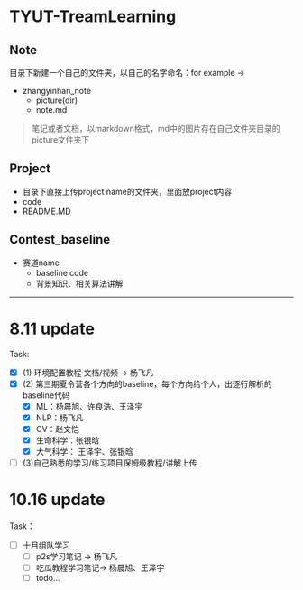 # TYUT-TreamLearning

## Note
目录下新建一个自己的文件夹，以自己的名字命名：for example -> 
  - zhangyinhan_note
    - picture(dir)
    - note.md 
>笔记或者文档，以markdown格式，md中的图片存在自己文件夹目录的picture文件夹下

## Project
  - 目录下直接上传project name的文件夹，里面放project内容
  - code
  - README.MD

## Contest_baseline
 - 赛道name
    - baseline code
    - 背景知识、相关算法讲解


---
# 8.11 update
Task:
- [X] (1) 环境配置教程 文档/视频 -> 杨飞凡
- [x] (2) 第三期夏令营各个方向的baseline，每个方向给个人，出逐行解析的baseline代码
  - [x] ML：杨晨旭、许良浩、王泽宇
  - [x] NLP：杨飞凡
  - [x] CV：赵文恺
  - [x] 生命科学：张银晗
  - [x] 大气科学： 王泽宇、张银晗
- [ ] (3)自己熟悉的学习/练习项目保姆级教程/讲解上传

# 10.16 update

Task：

- [ ] 十月组队学习
  - [ ] p2s学习笔记 -> 杨飞凡
  - [ ] 吃瓜教程学习笔记-> 杨晨旭、王泽宇
  - [ ] todo...